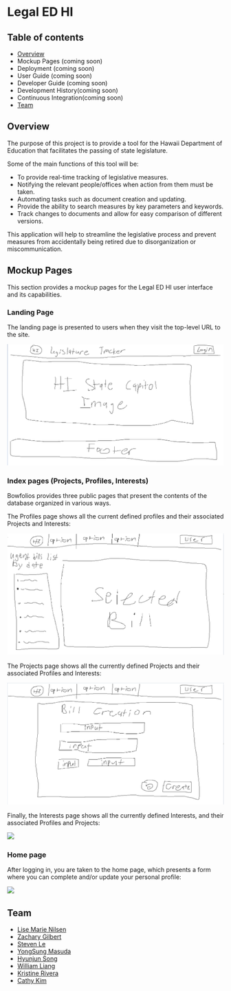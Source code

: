 # Legal ED HI

## Table of contents

* [Overview](#overview)
* Mockup Pages (coming soon)
* Deployment (coming soon)
* User Guide (coming soon)
* Developer Guide (coming soon)
* Development History(coming soon)
* Continuous Integration(coming soon)
* [Team](#team)

## Overview

The purpose of this project is to provide a tool for the Hawaii Department of Education that facilitates the passing of state legislature.

Some of the main functions of this tool will be:

* To provide real-time tracking of legislative measures.
* Notifying the relevant people/offices when action from them must be taken.
* Automating tasks such as document creation and updating.
* Provide the ability to search measures by key parameters and keywords.
* Track changes to documents and allow for easy comparison of different versions.

This application will help to streamline the legislative process and prevent measures from accidentally being retired due to disorganization or miscommunication.


## Mockup Pages

This section provides a mockup pages for the Legal ED HI user interface and its capabilities.

### Landing Page

The landing page is presented to users when they visit the top-level URL to the site.

![](images/mock1.png)

### Index pages (Projects, Profiles, Interests)

Bowfolios provides three public pages that present the contents of the database organized in various ways.

The Profiles page shows all the current defined profiles and their associated Projects and Interests:

![](images/mock2.png)

The Projects page shows all the currently defined Projects and their associated Profiles and Interests:

![](images/mock3.png)

Finally, the Interests page shows all the currently defined Interests, and their associated Profiles and Projects:

![](images/interests-page.png)

### Home page

After logging in, you are taken to the home page, which presents a form where you can complete and/or update your personal profile:

![](images/home-page.png)

## Team

* [Lise Marie Nilsen](https://github.com/lisemnilsen)
* [Zachary Gilbert](https://github.com/zakgilbert)
* [Steven Le](https://github.com/sle417)
* [YongSung Masuda](https://github.com/yongsungm)
* [Hyunjun Song](https://github.com/eric-song1773)
* [William Liang](https://github.com/William-Liang808)
* [Kristine Rivera](https://github.com/tineriver)
* [Cathy Kim](https://github.com/cathy-kim95)

